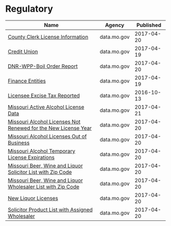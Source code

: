 # Regulatory

Name | Agency | Published
---- | ---- | ---------
[County Clerk License Information](../datasets/hbmv-rqk9.md) | data.mo.gov | 2017-04-20
[Credit Union](../datasets/r843-p6xb.md) | data.mo.gov | 2017-04-19
[DNR-WPP-Boil Order Report](../datasets/8gdw-sbgb.md) | data.mo.gov | 2017-04-20
[Finance Entities](../datasets/vfrr-8z5c.md) | data.mo.gov | 2017-04-19
[Licensee Excise Tax Reported](../datasets/mjc8-gkkx.md) | data.mo.gov | 2016-10-13
[Missouri Active Alcohol License Data](../datasets/yyhn-562y.md) | data.mo.gov | 2017-04-21
[Missouri Alcohol Licenses Not Renewed for the New License Year](../datasets/mtgj-bnbx.md) | data.mo.gov | 2017-04-20
[Missouri Alcohol Licenses Out of Business](../datasets/nytw-fmz3.md) | data.mo.gov | 2017-04-20
[Missouri Alcohol Temporary License Expirations](../datasets/n3tx-eq5q.md) | data.mo.gov | 2017-04-20
[Missouri Beer, Wine and Liquor Solicitor List with Zip Code](../datasets/mmn5-wy78.md) | data.mo.gov | 2017-04-20
[Missouri Beer, Wine and Liquor Wholesaler List with Zip Code](../datasets/fkt2-8smh.md) | data.mo.gov | 2017-04-20
[New Liquor Licenses](../datasets/dymb-xy5c.md) | data.mo.gov | 2017-04-20
[Solicitor Product List with Assigned Wholesaler](../datasets/gfq7-aa86.md) | data.mo.gov | 2017-04-20

